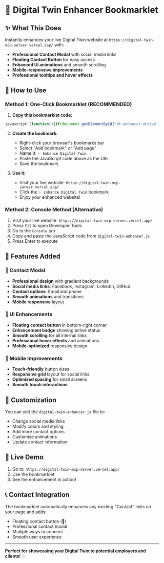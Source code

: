 # 🚀 Digital Twin Enhancer Bookmarklet

## ✨ What This Does
Instantly enhances your live Digital Twin website at `https://digital-twin-mcp-server.vercel.app/` with:

- **Professional Contact Modal** with social media links
- **Floating Contact Button** for easy access
- **Enhanced UI animations** and smooth scrolling
- **Mobile-responsive improvements**
- **Professional tooltips and hover effects**

## 📱 How to Use

### Method 1: One-Click Bookmarklet (RECOMMENDED)

1. **Copy this bookmarklet code:**
```javascript
javascript:(function(){if(document.getElementById('dt-enhancer-active')){alert('✨ Digital Twin already enhanced!');return;}const marker=document.createElement('div');marker.id='dt-enhancer-active';marker.style.display='none';document.body.appendChild(marker);const styles=`<style id="dt-enhancer-styles">.dt-modal{display:none;position:fixed;z-index:10000;left:0;top:0;width:100%;height:100%;background-color:rgba(0,0,0,0.8);backdrop-filter:blur(5px);animation:dt-fadeIn 0.3s ease-out}.dt-modal-content{background:linear-gradient(135deg,#1e3a8a 0%,#3b82f6 100%);margin:5% auto;padding:0;border-radius:20px;width:90%;max-width:500px;box-shadow:0 25px 50px rgba(0,0,0,0.5);animation:dt-slideUp 0.4s ease-out;position:relative;overflow:hidden}.dt-modal-header{background:rgba(255,255,255,0.1);padding:25px 30px;border-bottom:1px solid rgba(255,255,255,0.2);text-align:center}.dt-modal-header h2{color:white;margin:0;font-size:28px;font-weight:700;text-shadow:0 2px 4px rgba(0,0,0,0.3)}.dt-modal-body{padding:30px;text-align:center;color:white}.dt-close{position:absolute;right:20px;top:20px;color:white;font-size:28px;font-weight:bold;cursor:pointer;width:40px;height:40px;border-radius:50%;display:flex;align-items:center;justify-content:center;transition:all 0.2s ease;background:rgba(255,255,255,0.1)}.dt-close:hover{background:rgba(255,255,255,0.2);transform:scale(1.1)}.dt-social-grid{display:grid;grid-template-columns:repeat(auto-fit,minmax(100px,1fr));gap:20px;margin-top:25px}.dt-social-item{background:rgba(255,255,255,0.1);border:2px solid rgba(255,255,255,0.2);border-radius:15px;padding:20px;text-decoration:none;color:white;transition:all 0.3s ease;position:relative;overflow:hidden}.dt-social-item:hover{background:rgba(255,255,255,0.2);border-color:rgba(255,255,255,0.4);transform:translateY(-5px);box-shadow:0 10px 25px rgba(0,0,0,0.3)}.dt-social-item::before{content:'';position:absolute;top:0;left:-100%;width:100%;height:100%;background:linear-gradient(90deg,transparent,rgba(255,255,255,0.1),transparent);transition:left 0.5s ease}.dt-social-item:hover::before{left:100%}.dt-social-icon{font-size:24px;margin-bottom:10px;display:block}.dt-social-name{font-size:14px;font-weight:600;margin:0}.dt-enhancement-badge{position:fixed;top:20px;right:20px;background:linear-gradient(135deg,#10b981,#059669);color:white;padding:10px 20px;border-radius:25px;font-size:12px;font-weight:600;z-index:9999;box-shadow:0 4px 15px rgba(16,185,129,0.3);animation:dt-pulse 2s infinite}.dt-floating-contact{position:fixed;bottom:30px;right:30px;background:linear-gradient(135deg,#3b82f6,#1d4ed8);color:white;border:none;border-radius:50%;width:60px;height:60px;font-size:24px;cursor:pointer;box-shadow:0 8px 25px rgba(59,130,246,0.4);transition:all 0.3s ease;z-index:9998;display:flex;align-items:center;justify-content:center}.dt-floating-contact:hover{transform:scale(1.1);box-shadow:0 12px 35px rgba(59,130,246,0.6)}@media (max-width:768px){.dt-modal-content{width:95%;margin:10% auto}.dt-modal-header h2{font-size:24px}.dt-social-grid{grid-template-columns:repeat(2,1fr);gap:15px}.dt-floating-contact{bottom:20px;right:20px;width:50px;height:50px;font-size:20px}}@keyframes dt-fadeIn{from{opacity:0}to{opacity:1}}@keyframes dt-slideUp{from{opacity:0;transform:translateY(50px) scale(0.9)}to{opacity:1;transform:translateY(0) scale(1)}}@keyframes dt-pulse{0%,100%{transform:scale(1)}50%{transform:scale(1.05)}}body{transition:all 0.3s ease!important}html{scroll-behavior:smooth!important}</style>`;document.head.insertAdjacentHTML('beforeend',styles);const modalHTML=`<div id="dt-contact-modal" class="dt-modal"><div class="dt-modal-content"><div class="dt-modal-header"><span class="dt-close">&times;</span><h2>🤝 Let's Connect!</h2></div><div class="dt-modal-body"><p style="margin-bottom:25px;font-size:16px;opacity:0.9">Ready to discuss opportunities? Let's connect through any of these platforms:</p><div class="dt-social-grid"><a href="https://facebook.com/earl.pacho.5" target="_blank" class="dt-social-item" title="Connect on Facebook"><span class="dt-social-icon">📘</span><p class="dt-social-name">Facebook</p></a><a href="https://instagram.com/earl.pacho" target="_blank" class="dt-social-item" title="Follow on Instagram"><span class="dt-social-icon">📷</span><p class="dt-social-name">Instagram</p></a><a href="https://linkedin.com/in/earl-pacho" target="_blank" class="dt-social-item" title="Connect professionally"><span class="dt-social-icon">💼</span><p class="dt-social-name">LinkedIn</p></a><a href="https://github.com/earl092004" target="_blank" class="dt-social-item" title="View my code"><span class="dt-social-icon">💻</span><p class="dt-social-name">GitHub</p></a><a href="mailto:pachoearlsean@gmail.com" class="dt-social-item" title="Send me an email"><span class="dt-social-icon">✉️</span><p class="dt-social-name">Email</p></a><a href="tel:+639123456789" class="dt-social-item" title="Call me"><span class="dt-social-icon">📞</span><p class="dt-social-name">Phone</p></a></div></div></div></div>`;document.body.insertAdjacentHTML('beforeend',modalHTML);const floatingButton=`<button id="dt-floating-contact" class="dt-floating-contact" title="Contact Me">💬</button>`;document.body.insertAdjacentHTML('beforeend',floatingButton);const badge=`<div class="dt-enhancement-badge">✨ Enhanced UI Active</div>`;document.body.insertAdjacentHTML('beforeend',badge);const modal=document.getElementById('dt-contact-modal');const floatingBtn=document.getElementById('dt-floating-contact');const closeBtn=document.querySelector('.dt-close');function openModal(){modal.style.display='block';document.body.style.overflow='hidden'}function closeModal(){modal.style.display='none';document.body.style.overflow='auto'}floatingBtn.addEventListener('click',openModal);closeBtn.addEventListener('click',closeModal);modal.addEventListener('click',function(e){if(e.target===modal){closeModal()}});document.addEventListener('keydown',function(e){if(e.key==='Escape'&&modal.style.display==='block'){closeModal()}});const existingContactLink=document.querySelector('a[href="#contact"]');if(existingContactLink){existingContactLink.addEventListener('click',function(e){e.preventDefault();openModal()})}document.querySelectorAll('a[href^="#"]').forEach(anchor=>{anchor.addEventListener('click',function(e){e.preventDefault();const target=document.querySelector(this.getAttribute('href'));if(target){target.scrollIntoView({behavior:'smooth',block:'start'})}})});setTimeout(()=>{const notification=document.createElement('div');notification.innerHTML='🎉 Digital Twin Enhanced Successfully!';notification.style.cssText=`position:fixed;top:50%;left:50%;transform:translate(-50%,-50%);background:linear-gradient(135deg,#10b981,#059669);color:white;padding:20px 30px;border-radius:15px;font-weight:600;font-size:16px;z-index:10001;box-shadow:0 10px 30px rgba(16,185,129,0.4);animation:dt-slideUp 0.5s ease-out`;document.body.appendChild(notification);setTimeout(()=>{notification.style.animation='dt-fadeIn 0.3s ease-out reverse';setTimeout(()=>{notification.remove()},300)},2500)},500);console.log('🚀 Digital Twin Enhanced Successfully!');console.log('✨ Features added: Contact Modal, Social Links, Enhanced UI');console.log('💡 Click the floating button or "Contact" link to try it out!')})();
```

2. **Create the bookmark:**
   - Right-click your browser's bookmarks bar
   - Select "Add bookmark" or "Add page"
   - Name it: `✨ Enhance Digital Twin`
   - Paste the JavaScript code above as the URL
   - Save the bookmark

3. **Use it:**
   - Visit your live website: `https://digital-twin-mcp-server.vercel.app/`
   - Click the `✨ Enhance Digital Twin` bookmark
   - Enjoy your enhanced website!

### Method 2: Console Method (Alternative)

1. Visit your live website: `https://digital-twin-mcp-server.vercel.app/`
2. Press `F12` to open Developer Tools
3. Go to the `Console` tab
4. Copy and paste the JavaScript code from `digital-twin-enhancer.js`
5. Press Enter to execute

## 🎯 Features Added

### 🤝 Contact Modal
- **Professional design** with gradient backgrounds
- **Social media links**: Facebook, Instagram, LinkedIn, GitHub
- **Contact options**: Email and phone
- **Smooth animations** and transitions
- **Mobile responsive** layout

### 🎨 UI Enhancements
- **Floating contact button** in bottom-right corner
- **Enhancement badge** showing active status
- **Smooth scrolling** for all internal links
- **Professional hover effects** and animations
- **Mobile-optimized** responsive design

### 📱 Mobile Improvements
- **Touch-friendly** button sizes
- **Responsive grid** layout for social links
- **Optimized spacing** for small screens
- **Smooth touch interactions**

## 🔧 Customization

You can edit the `digital-twin-enhancer.js` file to:
- Change social media links
- Modify colors and styling
- Add more contact options
- Customize animations
- Update contact information

## 🚀 Live Demo

1. Go to: `https://digital-twin-mcp-server.vercel.app/`
2. Use the bookmarklet
3. See the enhancement in action!

## 📞 Contact Integration

The bookmarklet automatically enhances any existing "Contact" links on your page and adds:
- Floating contact button (💬)
- Professional contact modal
- Multiple ways to connect
- Smooth user experience

---

**Perfect for showcasing your Digital Twin to potential employers and clients!** ✨